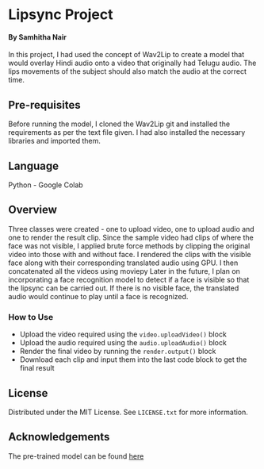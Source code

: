 # Lipsync Project 
#### By Samhitha Nair
In this project, I had used the concept of Wav2Lip to create a model that would overlay Hindi audio onto a video that originally had Telugu audio. The lips movements of the subject should also match the audio at the correct time. 

## Pre-requisites
 Before running the model, I cloned the Wav2Lip git and installed the requirements as per the text file given. I had also installed the necessary libraries and imported them.

## Language
Python - Google Colab

## Overview
Three classes were created - one to upload video, one to upload audio and one to render the result clip. 
Since the sample video had clips of where the face was not visible, I applied brute force methods by clipping the original video into those with and without face. I rendered the clips with the visible face along with their corresponding translated audio using GPU.
I then concatenated all the videos using moviepy 
Later in the future, I plan on incorporating a face recognition model to detect if a face is visible so that the lipsync can be carried out. If there is no visible face, the translated audio would continue to play until a face is recognized. 

### How to Use

* Upload the video required using the ```video.uploadVideo()``` block
* Upload the audio required using the ```audio.uploadAudio()``` block
* Render the final video by running the ```render.output()``` block
* Download each clip and input them into the last code block to get the final result

## License
Distributed under the MIT License. See ```LICENSE.txt``` for more information.

## Acknowledgements
The pre-trained model can be found [here](https://github.com/justinjohn0306/Wav2Lip)
